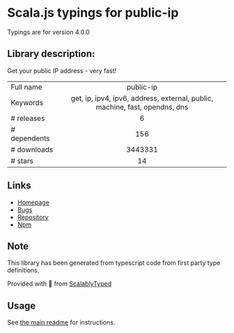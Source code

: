 
# Scala.js typings for public-ip

Typings are for version 4.0.0

## Library description:
Get your public IP address - very fast!

|                    |                 |
| ------------------ | :-------------: |
| Full name          | public-ip |
| Keywords           | get, ip, ipv4, ipv6, address, external, public, machine, fast, opendns, dns |
| # releases         | 6 |
| # dependents       | 156 |
| # downloads        | 3443331 |
| # stars            | 14 |

## Links
- [Homepage](https://github.com/sindresorhus/public-ip#readme)
- [Bugs](https://github.com/sindresorhus/public-ip/issues)
- [Repository](https://github.com/sindresorhus/public-ip)
- [Npm](https://www.npmjs.com/package/public-ip)
    


## Note
This library has been generated from typescript code from first party type definitions.

Provided with :purple_heart: from [ScalablyTyped](https://github.com/oyvindberg/ScalablyTyped)

## Usage
See [the main readme](../../readme.md) for instructions.


